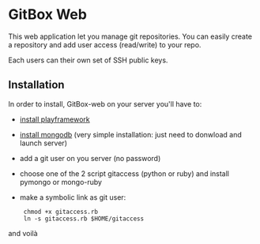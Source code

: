 GitBox Web
==========

This web application let you manage git repositories.
You can easily create a repository and add user access (read/write) to your repo.

Each users can their own set of SSH public keys.

Installation
-------------

In order to install, GitBox-web on your server you'll have to:

* [install playframework](http://www.playframework.org/)
* [install mongodb](http://www.mongodb.org/) (very simple installation: just need to donwload and launch server)
* add a git user on you server (no password)
* choose one of the 2 script gitaccess (python or ruby) and install pymongo or mongo-ruby
* make a symbolic link as git user:


       chmod +x gitaccess.rb
       ln -s gitaccess.rb $HOME/gitaccess
    

and voilà
